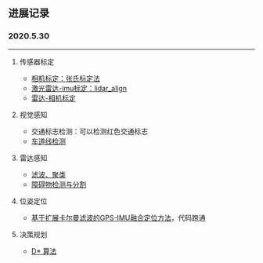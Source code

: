 ## 进展记录

### 2020.5.30

---

1. 传感器标定
   * [相机标定：张氏标定法](https://github.com/zhangjcNJUST/Summary/tree/master/1-传感器标定/相机标定)
   * [激光雷达-imu标定：lidar_align](https://github.com/zhangjcNJUST/Summary/tree/master/1-%E4%BC%A0%E6%84%9F%E5%99%A8%E6%A0%87%E5%AE%9A/%E6%BF%80%E5%85%89%E9%9B%B7%E8%BE%BEimu%E6%A0%87%E5%AE%9A)
   * [雷达-相机标定](https://github.com/zhangjcNJUST/Summary/tree/master/1-%E4%BC%A0%E6%84%9F%E5%99%A8%E6%A0%87%E5%AE%9A/%E7%9B%B8%E6%9C%BA%E9%9B%B7%E8%BE%BE%E8%81%94%E5%90%88%E6%A0%87%E5%AE%9A)
2. 视觉感知
   * 交通标志检测：可以检测红色交通标志
   * [车道线检测]()
3. 雷达感知

   * [滤波、聚类](https://github.com/zhangjcNJUST/Summary/tree/master/3-%E9%9B%B7%E8%BE%BE%E6%84%9F%E7%9F%A5/%E6%95%B0%E6%8D%AE%E5%A4%84%E7%90%86)
   * [障碍物检测与分割](https://github.com/zhangjcNJUST/Summary/tree/master/3-%E9%9B%B7%E8%BE%BE%E6%84%9F%E7%9F%A5/%E9%9A%9C%E7%A2%8D%E7%89%A9%E6%A3%80%E6%B5%8B%E4%B8%8E%E5%88%86%E5%89%B2)
4. 位姿定位
   * [基于扩展卡尔曼滤波的GPS-IMU融合定位方法](https://github.com/zhangjcNJUST/Summary/tree/master/4-%E4%BD%8D%E5%A7%BF%E5%AE%9A%E4%BD%8D)，代码跑通
5. 决策规划
   * [D* 算法](https://github.com/zhangjcNJUST/Summary/tree/master/5-%E5%86%B3%E7%AD%96%E8%A7%84%E5%88%92)

